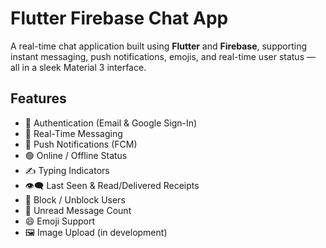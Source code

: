 # Flutter Firebase Chat App

A real-time chat application built using **Flutter** and **Firebase**, supporting instant messaging, push notifications, emojis, and real-time user status — all in a sleek Material 3 interface.

## Features

- 🔐 Authentication (Email & Google Sign-In)
- 💬 Real-Time Messaging
- 📲 Push Notifications (FCM)
- 🟢 Online / Offline Status
- ✍️ Typing Indicators
- 👁️‍🗨️ Last Seen & Read/Delivered Receipts
- 🙅 Block / Unblock Users
- 🔢 Unread Message Count
- 😄 Emoji Support
- 🖼️ Image Upload (in development)